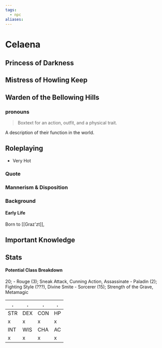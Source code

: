 ```yaml
---
tags:
  - npc
aliases:
---
```

# Celaena
## Princess of Darkness
## Mistress of Howling Keep
## Warden of the Bellowing Hills
### pronouns

> Boxtext for an action, outfit, and a physical trait.

A description of their function in the world.

## Roleplaying
- Very Hot
### Quote

### Mannerism & Disposition

### Background
#### Early Life

Born to [[Graz'zt]], 

## Important Knowledge


## Stats
#### Potential Class Breakdown
20;
	- Rouge (3); Sneak Attack, Cunning Action, Assassinate
	- Paladin (2); Fighting Style (???), Divine Smite
	- Sorcerer (15); Strength of the Grave, Metamagic


. | . | . | . 
--- | --- | --- | ---
STR | DEX | CON | HP
x | x | x | x
INT | WIS | CHA | AC
x | x | x | x
